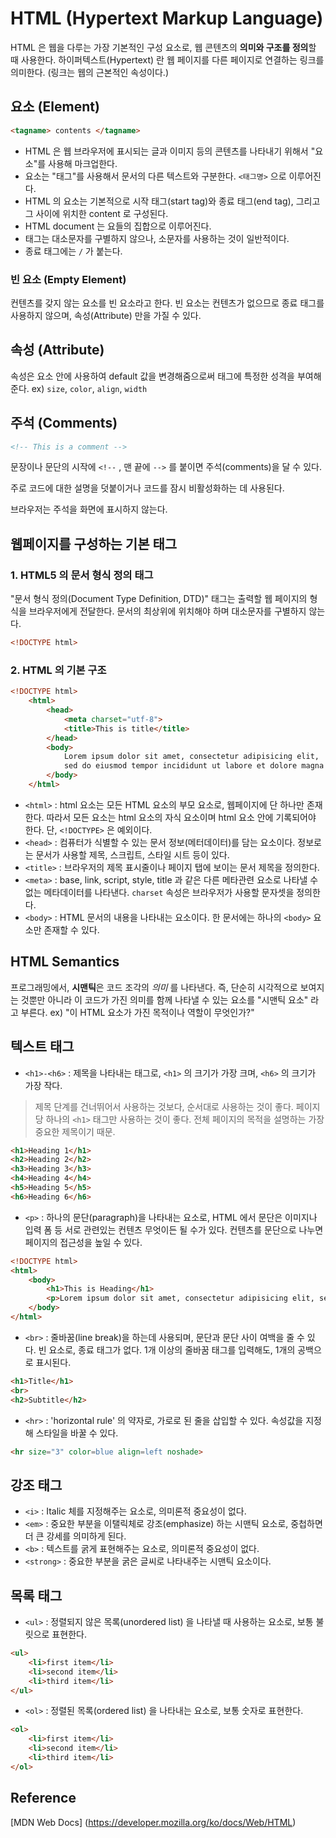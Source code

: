 # HTML (Hypertext Markup Language)
HTML 은 웹을 다루는 가장 기본적인 구성 요소로, 웹 콘텐츠의 **의미와 구조를 정의**할 때 사용한다.
하이퍼텍스트(Hypertext) 란 웹 페이지를 다른 페이지로 연결하는 링크를 의미한다. (링크는 웹의 근본적인 속성이다.)

 

## 요소 (Element)

```html
<tagname> contents </tagname>

```

- HTML 은 웹 브라우저에 표시되는 글과 이미지 등의 콘텐츠를 나타내기 위해서 "요소"를 사용해 마크업한다.
- 요소는 "태그"를 사용해서 문서의 다른 텍스트와 구분한다. `<태그명>` 으로 이루어진다.
- HTML 의 요소는 기본적으로 시작 태그(start tag)와 종료 태그(end tag), 그리고 그 사이에 위치한 content 로 구성된다.
- HTML document 는 요들의 집합으로 이루어진다.
- 태그는 대소문자를 구별하지 않으나, 소문자를 사용하는 것이 일반적이다.
- 종료 태그에는 `/` 가 붙는다.


	
### 빈 요소 (Empty Element)

컨텐츠를 갖지 않는 요소를 빈 요소라고 한다. 빈 요소는 컨텐츠가 없으므로 종료 태그를 사용하지 않으며, 속성(Attribute) 만을 가질 수 있다.



## 속성 (Attribute)

속성은 요소 안에 사용하여 default 값을 변경해줌으로써 태그에 특정한 성격을 부여해 준다.
ex) `size`, `color`, `align`, `width`



## 주석 (Comments)

```html
<!-- This is a comment -->
```

문장이나 문단의 시작에 `<!--` , 맨 끝에 `-->` 를 붙이면 주석(comments)을 달 수 있다. 

주로 코드에 대한 설명을 덧붙이거나 코드를 잠시 비활성화하는 데 사용된다.

브라우저는 주석을 화면에 표시하지 않는다.
	
	

## 웹페이지를 구성하는 기본 태그

### 1. HTML5 의 문서 형식 정의 태그

"문서 형식 정의(Document Type Definition, DTD)" 태그는 출력할 웹 페이지의 형식을 브라우저에게 전달한다. 문서의 최상위에 위치해야 하며 대소문자를 구별하지 않는다.

```html
<!DOCTYPE html>
```

### 2. HTML 의 기본 구조

```html
<!DOCTYPE html>
	<html>
		<head>
			<meta charset="utf-8">
			<title>This is title</title>
		</head>
		<body>
			Lorem ipsum dolor sit amet, consectetur adipisicing elit,
			sed do eiusmod tempor incididunt ut labore et dolore magna aliqua.
		</body>
	</html>
```

- `<html>` : html 요소는 모든 HTML 요소의 부모 요소로, 웹페이지에 단 하나만 존재한다. 따라서 모든 요소는 html 요소의 자식 요소이며 html 요소 안에 기록되어야 한다. 단, `<!DOCTYPE>` 은 예외이다.
- `<head>` : 컴퓨터가 식별할 수 있는 문서 정보(메터데이터)를 담는 요소이다. 정보로는 문서가 사용할 제목, 스크립트, 스타일 시트 등이 있다.
- `<title>` : 브라우저의 제목 표시줄이나 페이지 탭에 보이는 문서 제목을 정의한다.
- `<meta>` : base, link, script, style, title 과 같은 다른 메타관련 요소로 나타낼 수 없는 메타데이터를 나타낸다. `charset` 속성은 브라우저가 사용할 문자셋을 정의한다.
- `<body>` : HTML 문서의 내용을 나타내는 요소이다. 한 문서에는 하나의 `<body>` 요소만 존재할 수 있다.



	
## HTML Semantics
프로그래밍에서, **시맨틱**은 코드 조각의 *의미* 를 나타낸다.
즉, 단순히 시각적으로 보여지는 것뿐만 아니라 이 코드가 가진 의미를 함께 나타낼 수 있는 요소를 "시맨틱 요소" 라고 부른다.
ex) "이 HTML 요소가 가진 목적이나 역할이 무엇인가?"

	
	
## 텍스트 태그


- `<h1>-<h6>` : 제목을 나타내는 태그로, `<h1>` 의 크기가 가장 크며, `<h6>` 의 크기가 가장 작다.
> 제목 단계를 건너뛰어서 사용하는 것보다, 순서대로 사용하는 것이 좋다.
> 페이지 당 하나의 `<h1>` 태그만 사용하는 것이 좋다. 전체 페이지의 목적을 설명하는 가장 중요한 제목이기 때문.

```html
<h1>Heading 1</h1>
<h2>Heading 2</h2>
<h3>Heading 3</h3>
<h4>Heading 4</h4>
<h5>Heading 5</h5>
<h6>Heading 6</h6>
```
- `<p>` : 하나의 문단(paragraph)을 나타내는 요소로, HTML 에서 문단은 이미지나 입력 폼 등 서로 관련있는 컨텐츠 무엇이든 될 수가 있다. 컨텐츠를 문단으로 나누면 페이지의 접근성을 높일 수 있다.

```html
<!DOCTYPE html>
<html>
	<body>
		<h1>This is Heading</h1>
		<p>Lorem ipsum dolor sit amet, consectetur adipisicing elit, sed do eiusmod tempor incididunt ut labore et dolore magna aliqua.</p>
	</body>
</html>
```

- `<br>` : 줄바꿈(line break)을 하는데 사용되며, 문단과 문단 사이 여백을 줄 수 있다.
빈 요소로, 종료 태그가 없다.
1개 이상의 줄바꿈 태그를 입력해도, 1개의 공백으로 표시된다.

```html
<h1>Title</h1>
<br>
<h2>Subtitle</h2>
```

- `<hr>` : 'horizontal rule' 의 약자로, 가로로 된 줄을 삽입할 수 있다. 속성값을 지정해 스타일을 바꿀 수 있다.
```html
<hr size="3" color=blue align=left noshade>
```



## 강조 태그
- `<i>` : Italic 체를 지정해주는 요소로, 의미론적 중요성이 없다.
- `<em>` : 중요한 부분을 이탤릭체로 강조(emphasize) 하는 시맨틱 요소로, 중첩하면 더 큰 강세를 의미하게 된다.
- `<b>` : 텍스트를 굵게 표현해주는 요소로, 의미론적 중요성이 없다.
- `<strong>` : 중요한 부분을 굵은 글씨로 나타내주는 시맨틱 요소이다.



## 목록 태그
- `<ul>` : 정렬되지 않은 목록(unordered list) 을 나타낼 때 사용하는 요소로, 보통 불릿으로 표현한다.

```html
<ul>
	<li>first item</li>
	<li>second item</li>
	<li>third item</li>
</ul>
```

- `<ol>` : 정렬된 목록(ordered list) 을 나타내는 요소로, 보통 숫자로 표현한다.

```html
<ol>
	<li>first item</li>
	<li>second item</li>
	<li>third item</li>
</ol>
```


	
	
## Reference
[MDN Web Docs] (https://developer.mozilla.org/ko/docs/Web/HTML)
